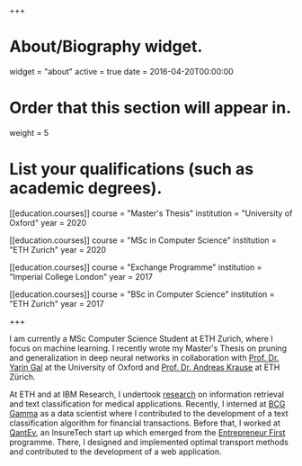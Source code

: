+++
# About/Biography widget.
widget = "about"
active = true
date = 2016-04-20T00:00:00

# Order that this section will appear in.
weight = 5

# List your qualifications (such as academic degrees).
[[education.courses]]
  course = "Master's Thesis"
  institution = "University of Oxford"
  year = 2020


[[education.courses]]
  course = "MSc in Computer Science"
  institution = "ETH Zurich"
  year = 2020

[[education.courses]]
  course = "Exchange Programme"
  institution = "Imperial College London"
  year = 2017

[[education.courses]]
  course = "BSc in Computer Science"
  institution = "ETH Zurich"
  year = 2017

+++


I am currently a MSc Computer Science Student at ETH Zurich, where I focus on machine learning. I recently wrote my Master's Thesis on pruning and generalization in deep neural networks in collaboration with [Prof. Dr. Yarin Gal](https://oatml.cs.ox.ac.uk//members/yarin/) at the University of Oxford and [Prof. Dr. Andreas Krause](https://las.inf.ethz.ch/krausea) at ETH Zürich.

At ETH and at IBM Research, I undertook [research](https://arxiv.org/pdf/1809.10804) on information retrieval and text classification for medical applications.
Recently, I interned at [BCG Gamma](https://www.bcg.com/beyond-consulting/bcg-gamma/default) as a data scientist where I contributed to the development of a text classification algorithm for financial transactions.
Before that, I worked at [QantEv](https://www.qantev.com/), an InsureTech start up which emerged from the [Entrepreneur First](https://www.joinef.com/) programme. There, I designed and implemented optimal transport methods and contributed to the development of a web application.
